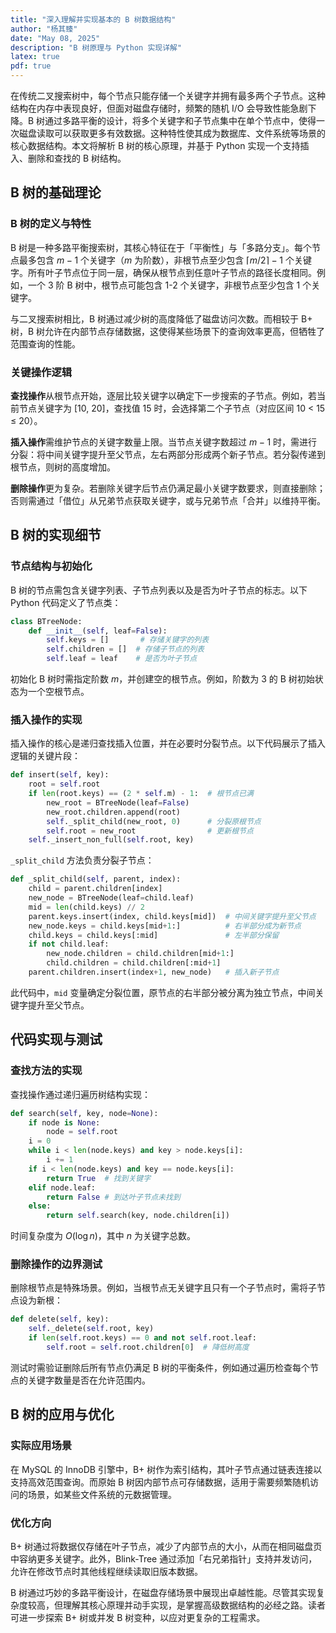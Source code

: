 ```yaml
---
title: "深入理解并实现基本的 B 树数据结构"
author: "杨其臻"
date: "May 08, 2025"
description: "B 树原理与 Python 实现详解"
latex: true
pdf: true
---
```


在传统二叉搜索树中，每个节点只能存储一个关键字并拥有最多两个子节点。这种结构在内存中表现良好，但面对磁盘存储时，频繁的随机 I/O 会导致性能急剧下降。B 树通过多路平衡的设计，将多个关键字和子节点集中在单个节点中，使得一次磁盘读取可以获取更多有效数据。这种特性使其成为数据库、文件系统等场景的核心数据结构。本文将解析 B 树的核心原理，并基于 Python 实现一个支持插入、删除和查找的 B 树结构。  

## B 树的基础理论  

### B 树的定义与特性  
B 树是一种多路平衡搜索树，其核心特征在于「平衡性」与「多路分支」。每个节点最多包含 $m-1$ 个关键字（$m$ 为阶数），非根节点至少包含 $\lceil m/2 \rceil -1$ 个关键字。所有叶子节点位于同一层，确保从根节点到任意叶子节点的路径长度相同。例如，一个 3 阶 B 树中，根节点可能包含 1-2 个关键字，非根节点至少包含 1 个关键字。  

与二叉搜索树相比，B 树通过减少树的高度降低了磁盘访问次数。而相较于 B+ 树，B 树允许在内部节点存储数据，这使得某些场景下的查询效率更高，但牺牲了范围查询的性能。  

### 关键操作逻辑  
**查找操作**从根节点开始，逐层比较关键字以确定下一步搜索的子节点。例如，若当前节点关键字为 [10, 20]，查找值 15 时，会选择第二个子节点（对应区间 10 < 15 ≤ 20）。  

**插入操作**需维护节点的关键字数量上限。当节点关键字数超过 $m-1$ 时，需进行分裂：将中间关键字提升至父节点，左右两部分形成两个新子节点。若分裂传递到根节点，则树的高度增加。  

**删除操作**更为复杂。若删除关键字后节点仍满足最小关键字数要求，则直接删除；否则需通过「借位」从兄弟节点获取关键字，或与兄弟节点「合并」以维持平衡。  

## B 树的实现细节  

### 节点结构与初始化  
B 树的节点需包含关键字列表、子节点列表以及是否为叶子节点的标志。以下 Python 代码定义了节点类：  
```python
class BTreeNode:
    def __init__(self, leaf=False):
        self.keys = []       # 存储关键字的列表
        self.children = []  # 存储子节点的列表
        self.leaf = leaf    # 是否为叶子节点
```  
初始化 B 树时需指定阶数 $m$，并创建空的根节点。例如，阶数为 3 的 B 树初始状态为一个空根节点。  

### 插入操作的实现  
插入操作的核心是递归查找插入位置，并在必要时分裂节点。以下代码展示了插入逻辑的关键片段：  
```python
def insert(self, key):
    root = self.root
    if len(root.keys) == (2 * self.m) - 1:  # 根节点已满
        new_root = BTreeNode(leaf=False)
        new_root.children.append(root)
        self._split_child(new_root, 0)      # 分裂原根节点
        self.root = new_root                # 更新根节点
    self._insert_non_full(self.root, key)
```  
`_split_child` 方法负责分裂子节点：  
```python
def _split_child(self, parent, index):
    child = parent.children[index]
    new_node = BTreeNode(leaf=child.leaf)
    mid = len(child.keys) // 2
    parent.keys.insert(index, child.keys[mid])  # 中间关键字提升至父节点
    new_node.keys = child.keys[mid+1:]          # 右半部分成为新节点
    child.keys = child.keys[:mid]               # 左半部分保留
    if not child.leaf:
        new_node.children = child.children[mid+1:]
        child.children = child.children[:mid+1]
    parent.children.insert(index+1, new_node)   # 插入新子节点
```  
此代码中，`mid` 变量确定分裂位置，原节点的右半部分被分离为独立节点，中间关键字提升至父节点。  

## 代码实现与测试  

### 查找方法的实现  
查找操作通过递归遍历树结构实现：  
```python
def search(self, key, node=None):
    if node is None:
        node = self.root
    i = 0
    while i < len(node.keys) and key > node.keys[i]:
        i += 1
    if i < len(node.keys) and key == node.keys[i]:
        return True  # 找到关键字
    elif node.leaf:
        return False # 到达叶子节点未找到
    else:
        return self.search(key, node.children[i])
```  
时间复杂度为 $O(\log n)$，其中 $n$ 为关键字总数。  

### 删除操作的边界测试  
删除根节点是特殊场景。例如，当根节点无关键字且只有一个子节点时，需将子节点设为新根：  
```python
def delete(self, key):
    self._delete(self.root, key)
    if len(self.root.keys) == 0 and not self.root.leaf:
        self.root = self.root.children[0]  # 降低树高度
```  
测试时需验证删除后所有节点仍满足 B 树的平衡条件，例如通过遍历检查每个节点的关键字数量是否在允许范围内。  

## B 树的应用与优化  

### 实际应用场景  
在 MySQL 的 InnoDB 引擎中，B+ 树作为索引结构，其叶子节点通过链表连接以支持高效范围查询。而原始 B 树因内部节点可存储数据，适用于需要频繁随机访问的场景，如某些文件系统的元数据管理。  

### 优化方向  
B+ 树通过将数据仅存储在叶子节点，减少了内部节点的大小，从而在相同磁盘页中容纳更多关键字。此外，Blink-Tree 通过添加「右兄弟指针」支持并发访问，允许在修改节点时其他线程继续读取旧版本数据。  

B 树通过巧妙的多路平衡设计，在磁盘存储场景中展现出卓越性能。尽管其实现复杂度较高，但理解其核心原理并动手实现，是掌握高级数据结构的必经之路。读者可进一步探索 B+ 树或并发 B 树变种，以应对更复杂的工程需求。

